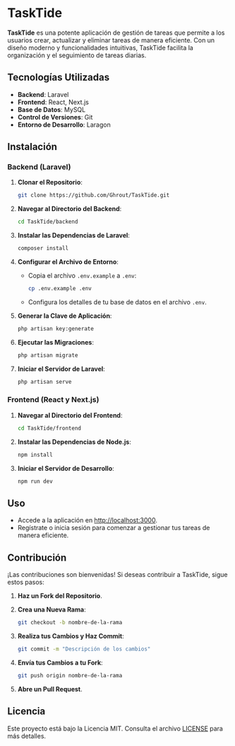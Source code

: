 # TaskTide

**TaskTide** es una potente aplicación de gestión de tareas que permite a los usuarios crear, actualizar y eliminar tareas de manera eficiente. Con un diseño moderno y funcionalidades intuitivas, TaskTide facilita la organización y el seguimiento de tareas diarias.

## Tecnologías Utilizadas

- **Backend**: Laravel
- **Frontend**: React, Next.js
- **Base de Datos**: MySQL
- **Control de Versiones**: Git
- **Entorno de Desarrollo**: Laragon

## Instalación

### Backend (Laravel)

1. **Clonar el Repositorio**:
   ```bash
   git clone https://github.com/Ghrout/TaskTide.git
   ```

2. **Navegar al Directorio del Backend**:
   ```bash
   cd TaskTide/backend
   ```

3. **Instalar las Dependencias de Laravel**:
   ```bash
   composer install
   ```

4. **Configurar el Archivo de Entorno**:
   - Copia el archivo `.env.example` a `.env`:
     ```bash
     cp .env.example .env
     ```
   - Configura los detalles de tu base de datos en el archivo `.env`.

5. **Generar la Clave de Aplicación**:
   ```bash
   php artisan key:generate
   ```

6. **Ejecutar las Migraciones**:
   ```bash
   php artisan migrate
   ```

7. **Iniciar el Servidor de Laravel**:
   ```bash
   php artisan serve
   ```

### Frontend (React y Next.js)

1. **Navegar al Directorio del Frontend**:
   ```bash
   cd TaskTide/frontend
   ```

2. **Instalar las Dependencias de Node.js**:
   ```bash
   npm install
   ```

3. **Iniciar el Servidor de Desarrollo**:
   ```bash
   npm run dev
   ```

## Uso

- Accede a la aplicación en [http://localhost:3000](http://localhost:3000).
- Regístrate o inicia sesión para comenzar a gestionar tus tareas de manera eficiente.

## Contribución

¡Las contribuciones son bienvenidas! Si deseas contribuir a TaskTide, sigue estos pasos:

1. **Haz un Fork del Repositorio**.
2. **Crea una Nueva Rama**:
   ```bash
   git checkout -b nombre-de-la-rama
   ```

3. **Realiza tus Cambios y Haz Commit**:
   ```bash
   git commit -m "Descripción de los cambios"
   ```

4. **Envía tus Cambios a tu Fork**:
   ```bash
   git push origin nombre-de-la-rama
   ```

5. **Abre un Pull Request**.

## Licencia

Este proyecto está bajo la Licencia MIT. Consulta el archivo [LICENSE](LICENSE) para más detalles. 
